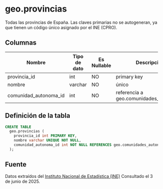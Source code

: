 # geo.provincias

Todas las provincias de España. Las claves primarias no se autogeneran, ya que tienen un código único asignado por el INE (CPRO).

## Columnas

| Nombre | Tipo de dato | Es Nullable | Descripción |
| --- | --- | --- | --- |
| provincia_id | int | NO | primary key |
| nombre | varchar | NO | único |
| comunidad_autonoma_id | int | NO | referencia a geo.comunidades_autonomas |

## Definición de la tabla

```sql
CREATE TABLE
  geo.provincias (
    provincia_id int PRIMARY KEY,
    nombre varchar UNIQUE NOT NULL,
    comunidad_autonoma_id int NOT NULL REFERENCES geo.comunidades_autonomas (comunidad_autonoma_id)
  );
```

## Fuente

Datos extraídos del <a href="https://www.ine.es/daco/daco42/codmun/cod_ccaa_provincia.htm" target="_blank">Instituto Nacional de Estadística (INE)</a>
Consultado el 3 de junio de 2025.
